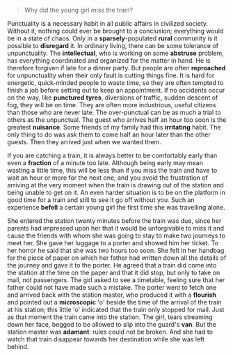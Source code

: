 > Why did the young girl miss the train?


Punctuality is a necessary habit in all public affairs in civilized society. Without it, nothing could ever be brought to a conclusion; everything would be in a state of chaos. Only in a **sparsely**-populated **rural** community is it possible to **disregard** it. In ordinary living, there can be some tolerance of unpunctuality. The **intellectual**, who is working on some **abstruse** problem, has everything coordinated and organized for the matter in hand. He is therefore forgiven if late for a dinner party. But people are often **reproached** for unpunctuality when their only fault is cutting things fine. It is hard for energetic, quick-minded people to waste time, so they are often tempted to finish a job before setting out to keep an appointment. If no accidents occur on the way, like **punctured** **tyres**, diversions of traffic, sudden descent of fog, they will be on time. They are often more industrious, useful citizens than those who are never late. The over-punctual can be as much a trial to others as the unpunctual. The guest who arrives half an hour too soon is the greatest **nuisance**. Some friends of my family had this **irritating** habit. The only thing to do was ask them to come half an hour later than the other guests. Then they arrived just when we wanted them.


If you are catching a train, it is always better to be comfortably early than even a **fraction** of a minute too late. Although being early may mean wasting a little time, this will be less than if you miss the train and have to wait an hour or more for the next one; and you avoid the frustration of arriving at the very moment when the train is drawing out of the station and being unable to get on it. An even harder situation is to be on the platform in good time for a train and still to see it go off without you. Such an experience **befell** a certain young girl the first time she was travelling alone.


She entered the station twenty minutes before the train was due, since her parents had impressed upon her that it would be unforgivable to miss it and cause the friends with whom she was going to stay to make two journeys to meet her. She gave her luggage to a porter and showed him her ticket. To her horror he said that she was two hours too soon. She felt in her handbag for the piece of paper on which her father had written down all the details of the journey and gave it to the porter. He agreed that a train did come into the station at the time on the paper and that it did stop, but only to take on mail, not passengers. The girl asked to see a timetable, feeling sure that her father could not have made such a mistake. The porter went to fetch one and arrived back with the station master, who produced it with a **flourish** and pointed out a **microscopic** 'o' beside the time of the arrival of the train at his station; this little 'o' indicated that the train only stopped for mail. Just as that moment the train came into the station. The girl, tears streaming down her face, begged to be allowed to slip into the guard's **van**. But the station master was **adamant**: rules could not be broken. And she had to watch that train disappear towards her destination while she was left behind.